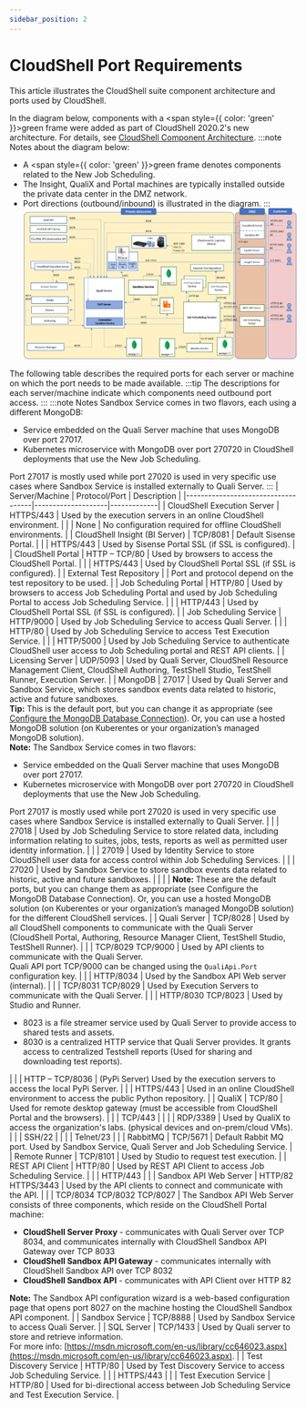 ```yaml
---
sidebar_position: 2
---
```


# CloudShell Port Requirements

This article illustrates the CloudShell suite component architecture and ports used by CloudShell.

In the diagram below, components with a <span style={{ color: 'green' }}>green</span> frame were added as part of CloudShell 2020.2's new architecture. For details, see [CloudShell Component Architecture](./cs-component-architechture.md).
:::note Notes about the diagram below:

- A <span style={{ color: 'green' }}>green</span> frame denotes components related to the New Job Scheduling.
- The Insight, QualiX and Portal machines are typically installed outside the private data center in the DMZ network.
- Port directions (outbound/inbound) is illustrated in the diagram.
:::
![](/Images/IG2/ComponentPorts2021.1.png)

The following table describes the required ports for each server or machine on which the port needs to be made available.
:::tip
The descriptions for each server/machine indicate which components need outbound port access.
:::
:::note Notes 
Sandbox Service comes in two flavors, each using a different MongoDB:

- Service embedded on the Quali Server machine that uses MongoDB over port 27017.
- Kubernetes microservice with MongoDB over port 270720 in CloudShell deployments that use the New Job Scheduling.

Port 27017 is mostly used while port 27020 is used in very specific use cases where Sandbox Service is installed externally to Quali Server.
:::
| Server/Machine                     | Protocol/Port      | Description |
|------------------------------------|--------------------|-------------|
| CloudShell Execution Server        | HTTPS/443          | Used by the execution servers in an online CloudShell environment. |
|                                    | None               | No configuration required for offline CloudShell environments. |
| CloudShell Insight (BI Server)     | TCP/8081           | Default Sisense Portal. |
|                                    | HTTPS/443          | Used by Sisense Portal SSL (if SSL is configured). |
| CloudShell Portal                  | HTTP – TCP/80      | Used by browsers to access the CloudShell Portal. |
|                                    | HTTPS/443          | Used by CloudShell Portal SSL (if SSL is configured). |
| External Test Repository           |                    | Port and protocol depend on the test repository to be used. |
| Job Scheduling Portal              | HTTP/80            | Used by browsers to access Job Scheduling Portal and used by Job Scheduling Portal to access Job Scheduling Service. |
|                                    | HTTP/443           | Used by CloudShell Portal SSL (if SSL is configured). |
| Job Scheduling Service             | HTTP/9000          | Used by Job Scheduling Service to access Quali Server. |
|                                    | HTTP/80            | Used by Job Scheduling Service to access Test Execution Service. |
|                                    | HTTP/5000          | Used by Job Scheduling Service to authenticate CloudShell user access to Job Scheduling portal and REST API clients. |
| Licensing Server                   | UDP/5093           | Used by Quali Server, CloudShell Resource Management Client, CloudShell Authoring, TestShell Studio, TestShell Runner, Execution Server. |
| MongoDB                            | 27017              | Used by Quali Server and Sandbox Service, which stores sandbox events data related to historic, active and future sandboxes. <br />**Tip:** This is the default port, but you can change it as appropriate (see [Configure the MongoDB Database Connection](../cloudshell-suite/configure-products/config-mongodb-connection.md)). Or, you can use a hosted MongoDB solution (on Kuberentes or your organization’s managed MongoDB solution).<br />**Note:** The Sandbox Service comes in two flavors: <br /><ul><li>Service embedded on the Quali Server machine that uses MongoDB over port 27017.</li><li>Kubernetes microservice with MongoDB over port 270720 in CloudShell deployments that use the New Job Scheduling.</li></ul>Port 27017 is mostly used while port 27020 is used in very specific use cases where Sandbox Service is installed externally to Quali Server. |
|                                    | 27018              | Used by Job Scheduling Service to store related data, including information relating to suites, jobs, tests, reports as well as permitted user identity information. |
|                                    | 27019              | Used by Identity Service to store CloudShell user data for access control within Job Scheduling Services. |
|                                    | 27020              | Used by Sandbox Service to store sandbox events data related to historic, active and future sandboxes. |
|                                    |                    | **Note:** These are the default ports, but you can change them as appropriate (see Configure the MongoDB Database Connection). Or, you can use a hosted MongoDB solution (on Kuberentes or your organization’s managed MongoDB solution) for the different CloudShell services. |
| Quali Server                       | TCP/8028           | Used by all CloudShell components to communicate with the Quali Server (CloudShell Portal, Authoring, Resource Manager Client, TestShell Studio, TestShell Runner). |
|                                    | TCP/8029 TCP/9000  | Used by API clients to communicate with the Quali Server. <br />Quali API port TCP/9000 can be changed using the `QualiApi.Port` configuration key. |
|                                    | HTTP/8034          | Used by the Sandbox API Web server (internal). |
|                                    | TCP/8031 TCP/8029  | Used by Execution Servers to communicate with the Quali Server. |
|                                    | HTTP/8030 TCP/8023 | Used by Studio and Runner. <ul><li>8023 is a file streamer service used by Quali Server to provide access to shared tests and assets. </li><li>8030 is a centralized HTTP service that Quali Server provides. It grants access to centralized Testshell reports (Used for sharing and downloading test reports).</li></ul> |
|                                    | HTTP – TCP/8036    | (PyPi Server) Used by the execution servers to access the local PyPi Server. |
|                                    | HTTPS/443          | Used in an online CloudShell environment to access the public Python repository. |
| QualiX                             | TCP/80             | Used for remote desktop gateway (must be accessible from CloudShell Portal and the browsers). |
|                                    | TCP/443            | |
|                                    | RDP/3389           | Used by QualiX to access the organization's labs. (physical devices and on-prem/cloud VMs). |
|                                    | SSH/22             | |
|                                    | Telnet/23          | |
| RabbitMQ                           | TCP/5671           | Default Rabbit MQ port. Used by Sandbox Service, Quali Server and Job Scheduling Service. |
| Remote Runner                      | TCP/8101           | Used by Studio to request test execution. |
| REST API Client                    | HTTP/80            | Used by REST API Client to access Job Scheduling Service. |
|                                    | HTTP/443           | |
| Sandbox API Web Server             | HTTP/82 HTTPS/3443 | Used by the API clients to connect and communicate with the API. |
|                                    | TCP/8034 TCP/8032 TCP/8027 | The Sandbox API Web Server consists of three components, which reside on the CloudShell Portal machine:<br/><ul><li>**CloudShell Server Proxy** - communicates with Quali Server over TCP 8034, and communicates internally with CloudShell Sandbox API Gateway over TCP 8033</li><li>**CloudShell Sandbox API Gateway** - communicates internally with CloudShell Sandbox API over TCP 8032</li><li>**CloudShell Sandbox API** - communicates with API Client over HTTP 82</li></ul>**Note:** The Sandbox API configuration wizard is a web-based configuration page that opens port 8027 on the machine hosting the CloudShell Sandbox API component. |
| Sandbox Service                    | TCP/8888           | Used by Sandbox Service to access Quali Server. |
| SQL Server                         | TCP/1433           | Used by Quali server to store and retrieve information.<br />For more info: [https://msdn.microsoft.com/en-us/library/cc646023.aspx](https://msdn.microsoft.com/en-us/library/cc646023.aspx). |
| Test Discovery Service             | HTTP/80            | Used by Test Discovery Service to access Job Scheduling Service. |
|                                    | HTTPS/443       | |
| Test Execution Service             | HTTP/80            | Used for bi-directional access between Job Scheduling Service and Test Execution Service. |
